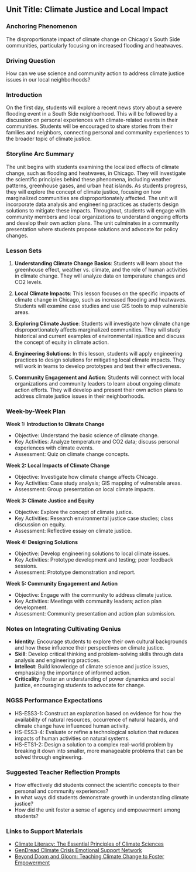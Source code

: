 ## Unit Title: Climate Justice and Local Impact

### Anchoring Phenomenon
The disproportionate impact of climate change on Chicago's South Side communities, particularly focusing on increased flooding and heatwaves.

### Driving Question
How can we use science and community action to address climate justice issues in our local neighborhoods?

### Introduction
On the first day, students will explore a recent news story about a severe flooding event in a South Side neighborhood. This will be followed by a discussion on personal experiences with climate-related events in their communities. Students will be encouraged to share stories from their families and neighbors, connecting personal and community experiences to the broader topic of climate justice.

### Storyline Arc Summary
The unit begins with students examining the localized effects of climate change, such as flooding and heatwaves, in Chicago. They will investigate the scientific principles behind these phenomena, including weather patterns, greenhouse gases, and urban heat islands. As students progress, they will explore the concept of climate justice, focusing on how marginalized communities are disproportionately affected. The unit will incorporate data analysis and engineering practices as students design solutions to mitigate these impacts. Throughout, students will engage with community members and local organizations to understand ongoing efforts and develop their own action plans. The unit culminates in a community presentation where students propose solutions and advocate for policy changes.

### Lesson Sets
1. **Understanding Climate Change Basics**: Students will learn about the greenhouse effect, weather vs. climate, and the role of human activities in climate change. They will analyze data on temperature changes and CO2 levels.
   
2. **Local Climate Impacts**: This lesson focuses on the specific impacts of climate change in Chicago, such as increased flooding and heatwaves. Students will examine case studies and use GIS tools to map vulnerable areas.

3. **Exploring Climate Justice**: Students will investigate how climate change disproportionately affects marginalized communities. They will study historical and current examples of environmental injustice and discuss the concept of equity in climate action.

4. **Engineering Solutions**: In this lesson, students will apply engineering practices to design solutions for mitigating local climate impacts. They will work in teams to develop prototypes and test their effectiveness.

5. **Community Engagement and Action**: Students will connect with local organizations and community leaders to learn about ongoing climate action efforts. They will develop and present their own action plans to address climate justice issues in their neighborhoods.

### Week-by-Week Plan

**Week 1: Introduction to Climate Change**
- Objective: Understand the basic science of climate change.
- Key Activities: Analyze temperature and CO2 data; discuss personal experiences with climate events.
- Assessment: Quiz on climate change concepts.

**Week 2: Local Impacts of Climate Change**
- Objective: Investigate how climate change affects Chicago.
- Key Activities: Case study analysis; GIS mapping of vulnerable areas.
- Assessment: Group presentation on local climate impacts.

**Week 3: Climate Justice and Equity**
- Objective: Explore the concept of climate justice.
- Key Activities: Research environmental justice case studies; class discussion on equity.
- Assessment: Reflective essay on climate justice.

**Week 4: Designing Solutions**
- Objective: Develop engineering solutions to local climate issues.
- Key Activities: Prototype development and testing; peer feedback sessions.
- Assessment: Prototype demonstration and report.

**Week 5: Community Engagement and Action**
- Objective: Engage with the community to address climate justice.
- Key Activities: Meetings with community leaders; action plan development.
- Assessment: Community presentation and action plan submission.

### Notes on Integrating Cultivating Genius
- **Identity**: Encourage students to explore their own cultural backgrounds and how these influence their perspectives on climate justice.
- **Skill**: Develop critical thinking and problem-solving skills through data analysis and engineering practices.
- **Intellect**: Build knowledge of climate science and justice issues, emphasizing the importance of informed action.
- **Criticality**: Foster an understanding of power dynamics and social justice, encouraging students to advocate for change.

### NGSS Performance Expectations
- HS-ESS3-1: Construct an explanation based on evidence for how the availability of natural resources, occurrence of natural hazards, and climate change have influenced human activity.
- HS-ESS3-4: Evaluate or refine a technological solution that reduces impacts of human activities on natural systems.
- HS-ETS1-2: Design a solution to a complex real-world problem by breaking it down into smaller, more manageable problems that can be solved through engineering.

### Suggested Teacher Reflection Prompts
- How effectively did students connect the scientific concepts to their personal and community experiences?
- In what ways did students demonstrate growth in understanding climate justice?
- How did the unit foster a sense of agency and empowerment among students?

### Links to Support Materials
- [Climate Literacy: The Essential Principles of Climate Sciences](http://downloads.climatescience.gov/Literacy/Climate%20Literacy%20Booklet%20Low-Res.pdf)
- [GenDread Climate Crisis Emotional Support Network](https://gendread.substack.com/)
- [Beyond Doom and Gloom: Teaching Climate Change to Foster Empowerment](https://www.nsta.org/connected-science-learning/connected-science-learning-may-june-2023/beyond-doom-and-gloom-teaching)